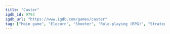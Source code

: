 ```yaml
---
title: "Caster"
igdb_id: 9793
igdb_url: "https://www.igdb.com/games/caster"
tag: ["Main game", "Elecorn", "Shooter", "Role-playing (RPG)", "Strategy", "Adventure", "Indie", "Single player", "Third person", "Action", "Fantasy", "Science fiction"]
---
```

